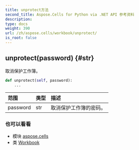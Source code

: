 ```yaml
---
title: unprotect方法
second_title: Aspose.Cells for Python via .NET API 参考资料
description:
type: docs
weight: 390
url: /zh/aspose.cells/workbook/unprotect/
is_root: false
---
```

##  unprotect(password) {#str}
取消保护工作簿。



```python
def unprotect(self, password):
    ...
```


|范围|类型|描述|
| :- | :- | :- |
| password | str |取消保护工作簿的密码。|



### 也可以看看
* 模块 [aspose.cells](../../)
* 类 [Workbook](/cells/python-net/zh/aspose.cells/workbook)
